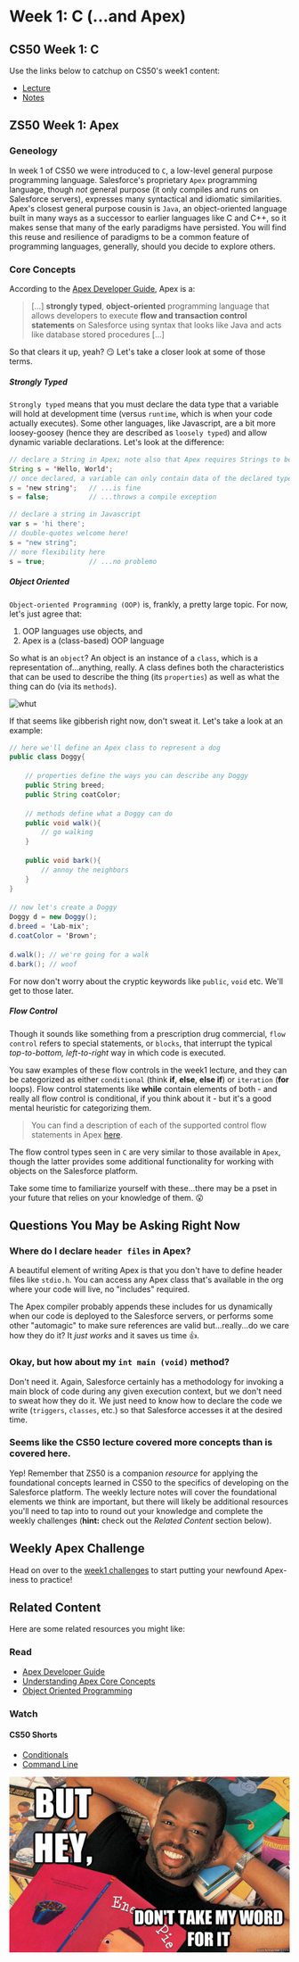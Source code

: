 # Week 1: C (...and Apex)

## CS50 Week 1: C
Use the links below to catchup on CS50's week1 content: 

- [Lecture](https://www.youtube.com/watch?v=wEdvGqxafq8)
- [Notes](https://cs50.harvard.edu/college/weeks/1/notes/)

## ZS50 Week 1: Apex

### Geneology
In week 1 of CS50 we were introduced to `C`, a low-level general purpose programming language. Salesforce's proprietary `Apex` programming language, though *not* general purpose (it only compiles and runs on Salesforce servers), expresses many syntactical and idiomatic similarities. Apex's closest general purpose cousin is `Java`, an object-oriented language built in many ways as a successor to earlier languages like C and C++, so it makes sense that many of the early paradigms have persisted. You will find this reuse and resilience of paradigms to be a common feature of programming languages, generally, should you decide to explore others. 

### Core Concepts
According to the [Apex Developer Guide](https://developer.salesforce.com/docs/atlas.en-us.apexcode.meta/apexcode/apex_intro_what_is_apex.htm), Apex is a: 
> [...] **strongly typed**, **object-oriented** programming language that allows developers to execute **flow and transaction control statements** on Salesforce using syntax that looks like Java and acts like database stored procedures [...]

So that clears it up, yeah? 😏 Let's take a closer look at some of those terms.

##### Strongly Typed
`Strongly typed` means that you must declare the data type that a variable will hold at development time (versus `runtime`, which is when your code actually executes). Some other languages, like Javascript, are a bit more loosey-goosey (hence they are described as `loosely typed`) and allow dynamic variable declarations. Let's look at the difference: 

```java
// declare a String in Apex; note also that Apex requires Strings to be enclosed in single-quotes
String s = 'Hello, World'; 
// once declared, a variable can only contain data of the declared type, thus: 
s = 'new string';   // ...is fine
s = false;          // ...throws a compile exception
```

```javascript
// declare a string in Javascript
var s = 'hi there'; 
// double-quotes welcome here!
s = "new string"; 
// more flexibility here
s = true;           // ...no problemo
```

##### Object Oriented 
`Object-oriented Programming (OOP)` is, frankly, a pretty large topic. For now, let's just agree that: 

1. OOP languages use objects, and
2. Apex is a (class-based) OOP language 

So what is an `object`? An object is an instance of a `class`, which is a representation of...anything, really. A class defines both the characteristics that can be used to describe the thing (its `properties`) as well as what the thing can do (via its `methods`). 

![whut](https://media.giphy.com/media/vy0fmrQQu27DAs3EuV/giphy.gif)

If that seems like gibberish right now, don't sweat it. Let's take a look at an example: 

```java
// here we'll define an Apex class to represent a dog
public class Doggy{

    // properties define the ways you can describe any Doggy
    public String breed; 
    public String coatColor; 

    // methods define what a Doggy can do
    public void walk(){
        // go walking
    }

    public void bark(){
        // annoy the neighbors
    }
}

// now let's create a Doggy
Doggy d = new Doggy(); 
d.breed = 'Lab-mix'; 
d.coatColor = 'Brown'; 

d.walk(); // we're going for a walk
d.bark(); // woof
```

For now don't worry about the cryptic keywords like `public`, `void` etc. We'll get to those later.

##### Flow Control
Though it sounds like something from a prescription drug commercial, `flow control` refers to special statements, or `blocks`, that interrupt the typical *top-to-bottom, left-to-right* way in which code is executed. 

You saw examples of these flow controls in the week1 lecture, and they can be categorized as either `conditional` (think **if**, **else**, **else if**) or `iteration` (**for** loops). Flow control statements like **while** contain elements of both - and really all flow control is conditional, if you think about it - but it's a good mental heuristic for categorizing them. 

> You can find a description of each of the supported control flow statements in Apex [here](https://developer.salesforce.com/docs/atlas.en-us.apexcode.meta/apexcode/langCon_apex_control_flow.htm). 

The flow control types seen in `C` are very similar to those available in `Apex`, though the latter provides some additional functionality for working with objects on the Salesforce platform. 

Take some time to familiarize yourself with these...there may be a pset in your future that relies on your knowledge of them. 😮

## Questions You May be Asking Right Now

### Where do I declare `header files` in Apex?
A beautiful element of writing Apex is that you don't have to define header files like `stdio.h`. You can access any Apex class that's available in the org where your code will live, no "includes" required. 

The Apex compiler probably appends these includes for us dynamically when our code is deployed to the Salesforce servers, or performs some other "automagic" to make sure references are valid but...really...do we care how they do it? It *just works* and it saves us time 👍. 

### Okay, but how about my `int main (void)` method?
Don't need it. Again, Salesforce certainly has a methodology for invoking a main block of code during any given execution context, but we don't need to sweat how they do it. We just need to know how to declare the code we write (`triggers`, `classes`, etc.) so that Salesforce accesses it at the desired time. 

### Seems like the CS50 lecture covered more concepts than is covered here. 
Yep! Remember that ZS50 is a companion *resource* for applying the foundational concepts learned in CS50 to the specifics of developing on the Salesforce platform. The weekly lecture notes will cover the foundational elements we think are important, but there will likely be additional resources you'll need to tap into to round out your knowledge and complete the weekly challenges (**hint:** check out the *Related Content* section below). 

## Weekly Apex Challenge
Head on over to the [week1 challenges](../psets/week1.md) to start putting your newfound Apex-iness to practice! 

## Related Content
Here are some related resources you might like: 

### Read
* [Apex Developer Guide](https://developer.salesforce.com/docs/atlas.en-us.apexcode.meta/apexcode/apex_qs_core_concepts.htm)
* [Understanding Apex Core Concepts](https://developer.salesforce.com/docs/atlas.en-us.apexcode.meta/apexcode/apex_qs_core_concepts.htm)
* [Object Oriented Programming](https://en.wikipedia.org/wiki/Object-oriented_programming)

### Watch
#### CS50 Shorts
* [Conditionals](https://www.youtube.com/watch?v=1wsaV5nVC7g&list=PLhQjrBD2T381k8ul4WQ8SQ165XqY149WW&index=12&t=0s)
* [Command Line](https://www.youtube.com/watch?v=AI6Ccfno6Pk&list=PLhQjrBD2T381k8ul4WQ8SQ165XqY149WW&index=10&t=0s)


![readingRainbow](../assets/readingRainbow.jpg)